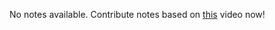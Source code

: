 No notes available. Contribute notes based on [this](https://www.youtube.com/watch?v=tiUy-0GpUlY&list=PL2kSRH_DmWVbKFpYn3drI8Qf66ZpvZ_3L&index=6) video now!
